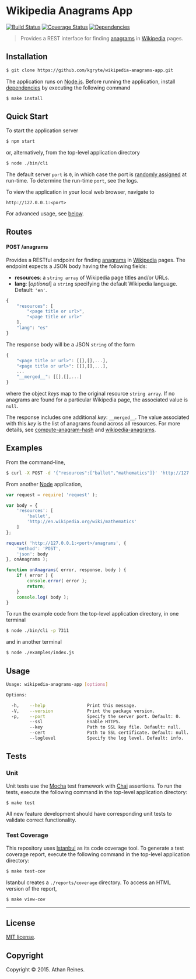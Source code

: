 Wikipedia Anagrams App
===

[![Build Status][travis-image]][travis-url] [![Coverage Status][coveralls-image]][coveralls-url] [![Dependencies][dependencies-image]][dependencies-url]

> Provides a REST interface for finding [anagrams](http://en.wikipedia.org/wiki/Anagram) in [Wikipedia](http://wikipedia.org) pages.


## Installation

``` bash
$ git clone https://github.com/kgryte/wikipedia-anagrams-app.git
```

The application runs on [Node.js](https://nodejs.org/). Before running the application, install [dependencies](https://www.npmjs.org/) by executing the following command

``` bash
$ make install
```



## Quick Start

To start the application server

``` bash
$ npm start
```

or, alternatively, from the top-level application directory

``` bash
$ node ./bin/cli
```

The default server `port` is `0`, in which case the port is [randomly assigned](https://nodejs.org/api/net.html#net_server_listen_port_host_backlog_callback) at run-time. To determine the run-time `port`, see the logs.

To view the application in your local web browser, navigate to

```
http://127.0.0.1:<port>
```

For advanced usage, see [below](#usage).



## Routes

#### POST /anagrams

Provides a RESTful endpoint for finding [anagrams](http://en.wikipedia.org/wiki/Anagram) in [Wikipedia](http://wikipedia.org) pages. The endpoint expects a JSON body having the following fields:

*	__resources__: a `string array` of Wikipedia page titles and/or URLs.
*	__lang__: [*optional*] a `string` specifying the default Wikipedia language. Default: `'en'`.


``` javascript
{
	"resources": [
		"<page title or url>",
		"<page title or url>"
	],
	"lang": "es"
}
```

The response body will be a JSON `string` of the form

``` javascript
{
	"<page title or url>": [[],[],...],
	"<page title or url>": [[],[],...],
	...
	"__merged__": [[],[],...]
}
```

where the object *keys* map to the original resource `string array`. If no anagrams are found for a particular Wikipedia page, the associated value is `null`.

The response includes one additional *key*: `__merged__`. The value associated with this *key* is the list of anagrams found across all resources. For more details, see [compute-anagram-hash](https://github.com/compute-io/anagram-hash) and [wikipedia-anagrams](https://github.com/kgryte/wikipedia-anagrams).





## Examples

From the command-line,

``` bash
$ curl -X POST -d '{"resources":["ballet","mathematics"]}' 'http://127.0.0.1:<port>/anagrams' --header "Content-type:application/json"
```

From another [Node](https://nodejs.org/) application,

``` javascript
var request = require( 'request' );

var body = {
	'resources': [
		'ballet',
		'http://en.wikipedia.org/wiki/mathematics'
	]
};

request( 'http://127.0.0.1:<port>/anagrams', {
	'method': 'POST',
	'json': body
}, onAnagrams );

function onAnagrams( error, response, body ) {
	if ( error ) {
		console.error( error );
		return;
	}
	console.log( body );
}
```

To run the example code from the top-level application directory, in one terminal

``` bash
$ node ./bin/cli -p 7311
```

and in another terminal

``` bash
$ node ./examples/index.js
```



## Usage

``` bash
Usage: wikipedia-anagrams-app [options]

Options:

  -h,    --help                Print this message.
  -V,    --version             Print the package version.
  -p,    --port                Specify the server port. Default: 0.
         --ssl                 Enable HTTPS.
         --key                 Path to SSL key file. Default: null.
         --cert                Path to SSL certificate. Default: null.
         --loglevel            Specify the log level. Default: info.
```




## Tests

### Unit

Unit tests use the [Mocha](http://mochajs.org/) test framework with [Chai](http://chaijs.com) assertions. To run the tests, execute the following command in the top-level application directory:

``` bash
$ make test
```

All new feature development should have corresponding unit tests to validate correct functionality.


### Test Coverage

This repository uses [Istanbul](https://github.com/gotwarlost/istanbul) as its code coverage tool. To generate a test coverage report, execute the following command in the top-level application directory:

``` bash
$ make test-cov
```

Istanbul creates a `./reports/coverage` directory. To access an HTML version of the report,

``` bash
$ make view-cov
```



---
## License

[MIT license](http://opensource.org/licenses/MIT). 


## Copyright

Copyright &copy; 2015. Athan Reines.


[travis-image]: http://img.shields.io/travis/kgryte/wikipedia-anagrams-app/master.svg
[travis-url]: https://travis-ci.org/kgryte/wikipedia-anagrams-app

[coveralls-image]: https://img.shields.io/coveralls/kgryte/wikipedia-anagrams-app/master.svg
[coveralls-url]: https://coveralls.io/r/kgryte/wikipedia-anagrams-app?branch=master

[dependencies-image]: http://img.shields.io/david/kgryte/wikipedia-anagrams-app.svg
[dependencies-url]: https://david-dm.org/kgryte/wikipedia-anagrams-app

[dev-dependencies-image]: http://img.shields.io/david/dev/kgryte/wikipedia-anagrams-app.svg
[dev-dependencies-url]: https://david-dm.org/dev/kgryte/wikipedia-anagrams-app

[github-issues-image]: http://img.shields.io/github/issues/kgryte/wikipedia-anagrams-app.svg
[github-issues-url]: https://github.com/kgryte/wikipedia-anagrams-app/issues
